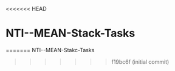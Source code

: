 <<<<<<< HEAD
# NTI--MEAN-Stack-Tasks
=======
NTI--MEAN-Stakc-Tasks
>>>>>>> f19bc6f (initial commit)
